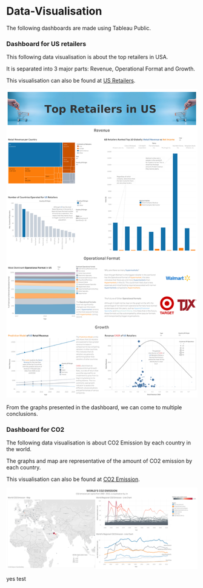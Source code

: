 # Data-Visualisation

The following dashboards are made using Tableau Public.

### Dashboard for US retailers

This following data visualisation is about the top retailers in USA.

It is separated into 3 major parts: Revenue, Operational Format and Growth.

This visualisation can also be found at [US Retailers](https://public.tableau.com/app/profile/jin.luo5003/viz/Assignment1_16295280883530/Dashboard1).


![US_retailers](./tableau_visuals/US_retailers.png)

From the graphs presented in the dashboard, we can come to multiple conclusions.

### Dashboard for CO2

The following data visualisation is about CO2 Emission by each country in the world.

The graphs and map are representative of the amount of CO2 emission by each country.

This visualisation can also be found at [CO2 Emission](https://public.tableau.com/app/profile/jin.luo5003/viz/Homework5_16300466723770/Dashboard1).

![CO2_Emission](./tableau_visuals/CO2_Emission.png)

yes test
